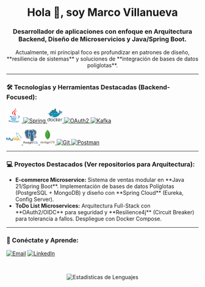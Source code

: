 <h1 align="center">Hola 👋, soy Marco Villanueva</h1>
<h3 align="center">Desarrollador de aplicaciones con enfoque en Arquitectura Backend, Diseño de Microservicios y Java/Spring Boot.</h3>

<p align="center">
  Actualmente, mi principal foco es profundizar en patrones de diseño, **resiliencia de sistemas** y soluciones de **integración de bases de datos políglotas**.
</p>

---

<h3 align="left">🛠️ Tecnologías y Herramientas Destacadas (Backend-Focused):</h3>
<p align="left">
  <a href="https://www.java.com" target="_blank" rel="noreferrer">
    <img src="https://raw.githubusercontent.com/devicons/devicon/master/icons/java/java-original.svg" alt="Java" width="40" height="40"/>
  </a>
  <a href="https://spring.io/" target="_blank" rel="noreferrer">
    <img src="https://www.vectorlogo.zone/logos/springio/springio-icon.svg" alt="Spring" width="40" height="40"/>
  </a>
  <a href="https://www.docker.com/" target="_blank" rel="noreferrer">
    <img src="https://raw.githubusercontent.com/devicons/devicon/master/icons/docker/docker-original-wordmark.svg" alt="Docker" width="40" height="40"/>
  </a>
  <a href="https://oauth.net/" target="_blank" rel="noreferrer">
    <img src="https://oauth.net/images/oauth-logo-square.png" alt="OAuth2" width="40" height="40"/>
  </a>
  <a href="https://kafka.apache.org/" target="_blank" rel="noreferrer">
    <img src="https://tse4.mm.bing.net/th/id/OIP._jxtvkrL60E8n_ey7sXBnQHaHa?rs=1&pid=ImgDetMain&o=7&rm=3" alt="Kafka" width="40" height="40"/>
  </a>
</p>
<p align="left">
  <a href="https://www.mysql.com/" target="_blank" rel="noreferrer">
    <img src="https://raw.githubusercontent.com/devicons/devicon/master/icons/mysql/mysql-original-wordmark.svg" alt="MySQL" width="40" height="40"/>
  </a>
  <a href="https://www.postgresql.org" target="_blank" rel="noreferrer">
    <img src="https://raw.githubusercontent.com/devicons/devicon/master/icons/postgresql/postgresql-original-wordmark.svg" alt="PostgreSQL" width="40" height="40"/>
  </a>
  <a href="https://www.mongodb.com/" target="_blank" rel="noreferrer">
    <img src="https://raw.githubusercontent.com/devicons/devicon/master/icons/mongodb/mongodb-original-wordmark.svg" alt="MongoDB" width="40" height="40"/>
  </a>
  <a href="https://git-scm.com/" target="_blank" rel="noreferrer">
    <img src="https://www.vectorlogo.zone/logos/git-scm/git-scm-icon.svg" alt="Git" width="40" height="40"/>
  </a>
  <a href="https://postman.com" target="_blank" rel="noreferrer">
    <img src="https://www.vectorlogo.zone/logos/getpostman/getpostman-icon.svg" alt="Postman" width="40" height="40"/>
  </a>
</p>

---

<h3 align="left">💻 Proyectos Destacados (Ver repositorios para Arquitectura):</h3>
<ul>
  <li>
    <strong>E-commerce Microservice:</strong> Sistema de ventas modular en **Java 21/Spring Boot**. Implementación de bases de datos Políglotas (PostgreSQL + MongoDB) y diseño con **Spring Cloud** (Eureka, Config Server).
  </li>
  <li>
    <strong>ToDo List Microservices:</strong> Arquitectura Full-Stack con **OAuth2/OIDC** para seguridad y **Resilience4j** (Circuit Breaker) para tolerancia a fallos. Despliegue con Docker Compose.
  </li>
</ul>

---

<h3 align="left">📌 Conéctate y Aprende:</h3>
<p align="left">
  <a href="mailto:marcox2304@gmail.com" target="_blank"><img alt="Email" src="https://img.shields.io/badge/Email-marcox2304%40gmail.com-D14836?style=for-the-badge&logo=gmail&logoColor=white" /></a>
  <a href="https://www.linkedin.com/in/tu-perfil-de-linkedin-aqui" target="_blank"><img alt="LinkedIn" src="https://img.shields.io/badge/LinkedIn-Marco%20Villanueva-blue?style=for-the-badge&logo=linkedin&logoColor=white" /></a>
</p>
<br>

<p align="center">
  <img src="https://github-readme-stats.vercel.app/api/top-langs?username=marco-villanueva20&show_icons=true&locale=en&layout=compact&theme=vision-friendly-dark" alt="Estadísticas de Lenguajes" />
</p>
